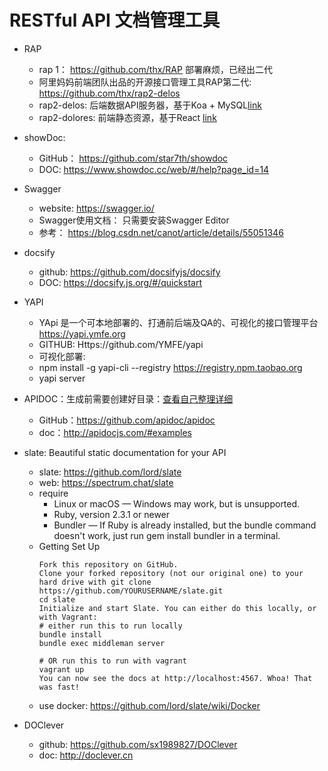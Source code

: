 # RESTful API 文档管理工具

- RAP
  - rap 1： https://github.com/thx/RAP  部署麻烦，已经出二代
  - 阿里妈妈前端团队出品的开源接口管理工具RAP第二代: https://github.com/thx/rap2-delos
  - rap2-delos: 后端数据API服务器，基于Koa + MySQL[link](http://github.com/thx/rap2-delos)
  - rap2-dolores: 前端静态资源，基于React [link](http://github.com/thx/rap2-dolores)
  
- showDoc: 
  - GitHub： https://github.com/star7th/showdoc
  - DOC: https://www.showdoc.cc/web/#/help?page_id=14


- Swagger
  - website: https://swagger.io/
  - Swagger使用文档： 只需要安装Swagger Editor
  - 参考： https://blog.csdn.net/canot/article/details/55051346

- docsify
  - github: https://github.com/docsifyjs/docsify
  - DOC: https://docsify.js.org/#/quickstart

- YAPI
  - YApi 是一个可本地部署的、打通前后端及QA的、可视化的接口管理平台 https://yapi.ymfe.org
  - GITHUB: Https://github.com/YMFE/yapi
  - 可视化部署:
  - npm install -g yapi-cli --registry https://registry.npm.taobao.org
  - yapi server


- APIDOC：生成前需要创建好目录：[查看自己整理详细](https://github.com/fairyly/mynodejs/blob/gh-pages/RESTful%20web%20API%20doc%20generator-apidocjs.md)
  - GitHub：https://github.com/apidoc/apidoc
  - doc：http://apidocjs.com/#examples

- slate: Beautiful static documentation for your API
  - slate: https://github.com/lord/slate
  - web: https://spectrum.chat/slate
  - require
    - Linux or macOS — Windows may work, but is unsupported.
    - Ruby, version 2.3.1 or newer
    - Bundler — If Ruby is already installed, but the bundle command doesn't work, just run gem install bundler in a terminal.
  - Getting Set Up
    ```
    Fork this repository on GitHub.
    Clone your forked repository (not our original one) to your hard drive with git clone https://github.com/YOURUSERNAME/slate.git
    cd slate
    Initialize and start Slate. You can either do this locally, or with Vagrant:
    # either run this to run locally
    bundle install
    bundle exec middleman server

    # OR run this to run with vagrant
    vagrant up
    You can now see the docs at http://localhost:4567. Whoa! That was fast!
    ```
  - use docker: https://github.com/lord/slate/wiki/Docker

- DOClever
  - github: https://github.com/sx1989827/DOClever
  - doc: http://doclever.cn
  
